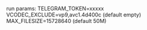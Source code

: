 run params:
TELEGRAM_TOKEN=xxxxx
VCODEC_EXCLUDE=vp9,avc1.4d400c (default empty)
MAX_FILESIZE=15728640 (default 50M)
